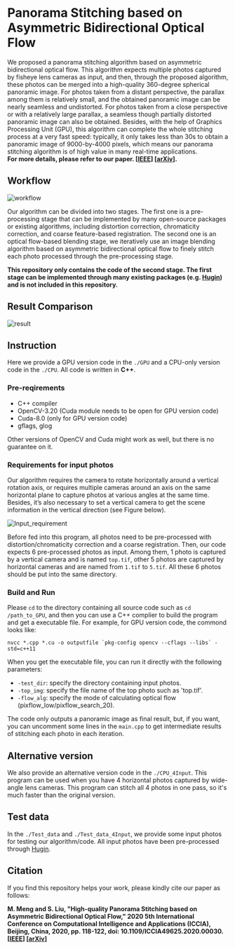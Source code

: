 # Panorama Stitching based on Asymmetric Bidirectional Optical Flow
We proposed a panorama stitching algorithm based on asymmetric bidirectional optical flow. 
This algorithm expects multiple photos captured by fisheye lens cameras as input, and then, 
through the proposed algorithm, these photos can be merged into 
a high-quality 360-degree spherical panoramic image. 
For photos taken from a distant perspective, the parallax among them is relatively small, 
and the obtained panoramic image can be nearly seamless and undistorted. 
For photos taken from a close perspective or with a relatively large parallax, 
a seamless though partially distorted panoramic image can also be obtained. Besides, 
with the help of Graphics Processing Unit (GPU), this algorithm can complete the whole stitching process at a very fast speed:
typically, it only takes less than 30s to obtain a panoramic image of 9000-by-4000 pixels, 
which means our panorama stitching algorithm is of high value in many real-time applications.  
**For more details, please refer to our paper. [[IEEE](https://ieeexplore.ieee.org/document/9178683)] [[arXiv](https://arxiv.org/abs/2006.01201)].**

## Workflow
![workflow](https://github.com/MungoMeng/Panorama-OpticalFlow/blob/master/Figure/Workflow.png)

Our algorithm can be divided into two stages. The first one is a pre-processing stage that can be implemented by many
open-source packages or existing algorithms, including distortion correction, chromaticity correction, 
and coarse feature-based registration. The second one is an optical flow-based blending stage, 
we iteratively use an image blending algorithm based on asymmetric bidirectional optical flow to finely 
stitch each photo processed through the pre-processing stage.

**This repository only contains the code of the second stage. The first stage can be implemented through many existing packages (e.g. [Hugin](http://hugin.sourceforge.net/)) and is not included in this repository.**

## Result Comparison
![result](https://github.com/MungoMeng/Panorama-OpticalFlow/blob/master/Figure/Result.png)  

## Instruction
Here we provide a GPU version code in the `./GPU` and a CPU-only version code in the `./CPU`. All code is written in **C++**.

### Pre-reqirements
* C++ compiler
* OpenCV-3.20 (Cuda module needs to be open for GPU version code)
* Cuda-8.0 (only for GPU version code)
* gflags, glog

Other versions of OpenCV and Cuda might work as well, but there is no guarantee on it.

### Requirements for input photos
Our algorithm requires the camera to rotate horizontally around a vertical rotation axis, 
or requires multiple cameras around an axis on the same horizontal plane to capture photos at various angles at the same time. 
Besides, it’s also necessary to set a vertical camera to get the scene information in the vertical direction (see Figure below).

![Input_requirement](https://github.com/MungoMeng/Panorama-OpticalFlow/blob/master/Figure/Input_requirement.png)

Before fed into this program, all photos need to be pre-processed with distortion/chromaticity correction and a coarse registration. Then, our code expects 6 pre-processed photos as input. Among them, 1 photo is captured by a vertical camera and is named `top.tif`, other 5 photos are captured by horizontal cameras and are named from `1.tif` to `5.tif`. All these 6 photos should be put into the same directory.  


### Build and Run
Please `cd` to the directory containing all source code such as `cd /path_to_GPU`, and then you can use a C++ complier to build the program and get a executable file. For example, for GPU version code, the commond looks like:  
```
nvcc *.cpp *.cu -o outputfile `pkg-config opencv --cflags --libs` -std=c++11
```
When you get the executable file, you can run it directly with the following parameters:  

* `-test_dir`: specify the directory containing input photos.
* `-top_img`: specify the file name of the top photo such as 'top.tif'.
* `-flow_alg`: specify the mode of calculating optical flow (pixflow_low/pixflow_search_20).

The code only outputs a panoramic image as final result, 
but, if you want, you can uncomment some lines in the `main.cpp` to get intermediate results of stitching each photo in each iteration.

## Alternative version
We also provide an alternative version code in the `./CPU_4Input`. This program can be used when you have 4 horizontal
photos captured by wide-angle lens cameras. This program can stitch all 4 photos in one pass, so it's much faster than the original version.

## Test data
In the `./Test_data` and `./Test_data_4Input`, we provide some input photos for testing our algorithm/code. 
All input photos have been pre-processed through [Hugin](http://hugin.sourceforge.net/).

## Citation
If you find this repository helps your work, please kindly cite our paper as follows:

**M. Meng and S. Liu, "High-quality Panorama Stitching based on Asymmetric Bidirectional Optical Flow," 2020 5th International Conference on Computational Intelligence and Applications (ICCIA), Beijing, China, 2020, pp. 118-122, doi: 10.1109/ICCIA49625.2020.00030. [[IEEE](https://ieeexplore.ieee.org/document/9178683)] [[arXiv](https://arxiv.org/abs/2006.01201)]**
